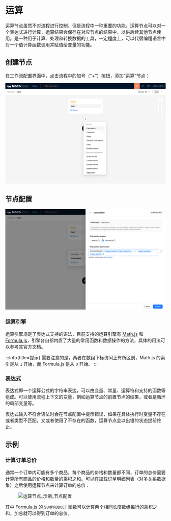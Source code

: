 # 运算

运算节点虽然不对流程进行控制，但是流程中一种重要的功能，运算节点可以对一个表达式进行计算，运算结果会保存在对应节点的结果中，以供后续其他节点使用。是一种用于计算、处理和转换数据的工具，一定程度上，可以代替编程语言中对一个值计算函数调用并赋值给变量的功能。

## 创建节点

在工作流配置界面中，点击流程中的加号（“+”）按钮，添加“运算”节点：

![运算节点_添加](./3c04dce4-fac5-4b78-980a-5be89c5639f2.png)

## 节点配置

![运算节点_节点配置](./56a98294-3e28-4587-993e-4c04f76ecc69.png)

### 运算引擎

运算引擎规定了表达式支持的语法，目前支持的运算引擎有 [Math.js](https://mathjs.org/) 和 [Formula.js](https://formulajs.info/)，引擎各自都内置了大量的常用函数和数据操作的方法，具体的用法可以参考其官方文档。

:::info{title=提示}
需要注意的是，两者在数组下标访问上有所区别，Math.js 的索引是从 `1` 开始，而 Formula.js 是从 `0` 开始。
:::

### 表达式

表达式即一个运算公式的字符串表达，可以由变量、常量、运算符和支持的函数等组成。可以使用流程上下文的变量，例如运算节点的前置节点的结果，或者是循环的局部变量等。

表达式输入不符合语法时会在节点配置中提示错误，如果在具体执行时变量不存在或者类型不匹配，又或者使用了不存在的函数，运算节点会以出错的状态提前终止。

## 示例

### 计算订单总价

通常一个订单内可能有多个商品，每个商品的价格和数量都不同，订单的总价需要计算所有商品的价格和数量的乘积之和。可以在加载订单明细列表（对多关系数据集）之后使用运算节点来计算订单的总价：

<figure>
    <img alt="运算节点_示例_节点配置" src="https://github.com/nocobase/nocobase/assets/525658/e0a8198a-44dd-4cc5-a34a-e58ce89e19d2" width="989" />
</figure>

其中 Formula.js 的 `SUMPRODUCT` 函数可以计算两个相同长度数组每行的乘积之和，加总就可以得到订单的总价。
